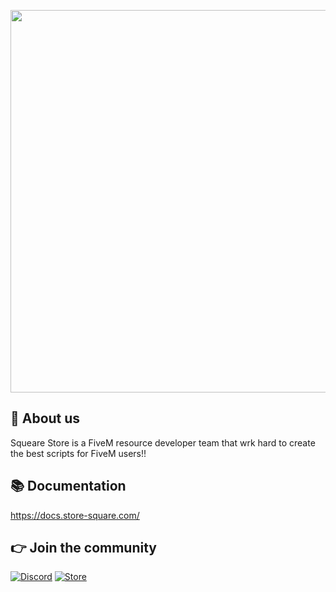 <p align="center">
  <img width="612" height="612" src="https://dunb17ur4ymx4.cloudfront.net/webstore/logos/474e5f71562e99473b94ca14e5a6b9025739d6dd.png">
</p>

## 👋 About us
Squeare Store is a FiveM resource developer team that wrk hard to create the best scripts for FiveM users!!

## 📚 Documentation
https://docs.store-square.com/

## 👉 Join the community
[![Discord](https://img.shields.io/badge/Discord-%237289DA.svg?style=for-the-badge&logo=discord&logoColor=white)](https://discord.gg/zFVG2XZY7d)
[![Store](https://img.shields.io/badge/Twitter-%231DA1F2.svg?style=for-the-badge&logo=Twitter&logoColor=white)](https://www.store-square.com/)

